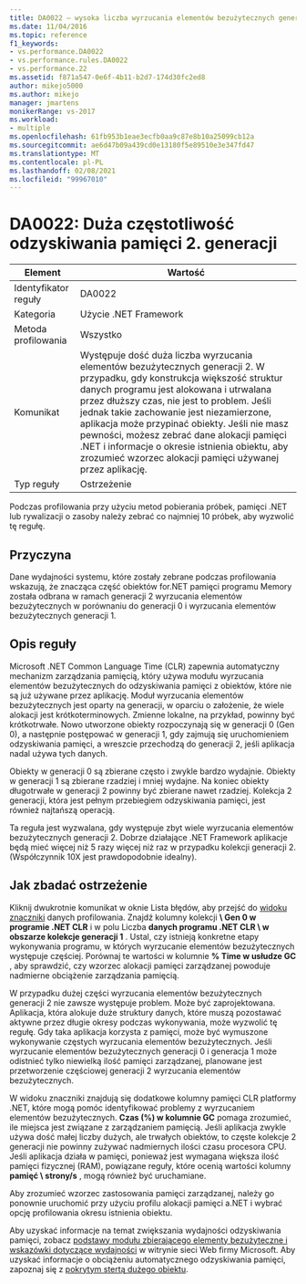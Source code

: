 ```yaml
---
title: DA0022 — wysoka liczba wyrzucania elementów bezużytecznych generacji 2 | Microsoft Docs
ms.date: 11/04/2016
ms.topic: reference
f1_keywords:
- vs.performance.DA0022
- vs.performance.rules.DA0022
- vs.performance.22
ms.assetid: f871a547-0e6f-4b11-b2d7-174d30fc2ed8
author: mikejo5000
ms.author: mikejo
manager: jmartens
monikerRange: vs-2017
ms.workload:
- multiple
ms.openlocfilehash: 61fb953b1eae3ecfb0aa9c87e8b10a25099cb12a
ms.sourcegitcommit: ae6d47b09a439cd0e13180f5e89510e3e347fd47
ms.translationtype: MT
ms.contentlocale: pl-PL
ms.lasthandoff: 02/08/2021
ms.locfileid: "99967010"
---
```

# <a name="da0022-high-rate-of-gen-2-garbage-collections"></a>DA0022: Duża częstotliwość odzyskiwania pamięci 2. generacji

|Element|Wartość|
|-|-|
|Identyfikator reguły|DA0022|
|Kategoria|Użycie .NET Framework|
|Metoda profilowania|Wszystko|
|Komunikat|Występuje dość duża liczba wyrzucania elementów bezużytecznych generacji 2. W przypadku, gdy konstrukcja większość struktur danych programu jest alokowana i utrwalana przez dłuższy czas, nie jest to problem. Jeśli jednak takie zachowanie jest niezamierzone, aplikacja może przypinać obiekty. Jeśli nie masz pewności, możesz zebrać dane alokacji pamięci .NET i informacje o okresie istnienia obiektu, aby zrozumieć wzorzec alokacji pamięci używanej przez aplikację.|
|Typ reguły|Ostrzeżenie|

 Podczas profilowania przy użyciu metod pobierania próbek, pamięci .NET lub rywalizacji o zasoby należy zebrać co najmniej 10 próbek, aby wyzwolić tę regułę.

## <a name="cause"></a>Przyczyna
 Dane wydajności systemu, które zostały zebrane podczas profilowania wskazują, że znacząca część obiektów for.NET pamięci programu Memory została odbrana w ramach generacji 2 wyrzucania elementów bezużytecznych w porównaniu do generacji 0 i wyrzucania elementów bezużytecznych generacji 1.

## <a name="rule-description"></a>Opis reguły
 Microsoft .NET Common Language Time (CLR) zapewnia automatyczny mechanizm zarządzania pamięcią, który używa modułu wyrzucania elementów bezużytecznych do odzyskiwania pamięci z obiektów, które nie są już używane przez aplikację. Moduł wyrzucania elementów bezużytecznych jest oparty na generacji, w oparciu o założenie, że wiele alokacji jest krótkoterminowych. Zmienne lokalne, na przykład, powinny być krótkotrwałe. Nowo utworzone obiekty rozpoczynają się w generacji 0 (Gen 0), a następnie postępować w generacji 1, gdy zajmują się uruchomieniem odzyskiwania pamięci, a wreszcie przechodzą do generacji 2, jeśli aplikacja nadal używa tych danych.

 Obiekty w generacji 0 są zbierane często i zwykle bardzo wydajnie. Obiekty w generacji 1 są zbierane rzadziej i mniej wydajne. Na koniec obiekty długotrwałe w generacji 2 powinny być zbierane nawet rzadziej. Kolekcja 2 generacji, która jest pełnym przebiegiem odzyskiwania pamięci, jest również najtańszą operacją.

 Ta reguła jest wyzwalana, gdy występuje zbyt wiele wyrzucania elementów bezużytecznych generacji 2. Dobrze działające .NET Framework aplikacje będą mieć więcej niż 5 razy więcej niż raz w przypadku kolekcji generacji 2. (Współczynnik 10X jest prawdopodobnie idealny).

## <a name="how-to-investigate-a-warning"></a>Jak zbadać ostrzeżenie
 Kliknij dwukrotnie komunikat w oknie Lista błędów, aby przejść do [widoku znaczniki](../profiling/marks-view.md) danych profilowania. Znajdź kolumny kolekcji **\\ Gen 0 w programie .NET CLR** i w polu Liczba **danych programu .NET CLR \\ w obszarze kolekcje generacji 1** . Ustal, czy istnieją konkretne etapy wykonywania programu, w których wyrzucanie elementów bezużytecznych występuje częściej. Porównaj te wartości w kolumnie **% Time w usłudze GC** , aby sprawdzić, czy wzorzec alokacji pamięci zarządzanej powoduje nadmierne obciążenie zarządzania pamięcią.

 W przypadku dużej części wyrzucania elementów bezużytecznych generacji 2 nie zawsze występuje problem. Może być zaprojektowana. Aplikacja, która alokuje duże struktury danych, które muszą pozostawać aktywne przez długie okresy podczas wykonywania, może wyzwolić tę regułę. Gdy taka aplikacja korzysta z pamięci, może być wymuszone wykonywanie częstych wyrzucania elementów bezużytecznych. Jeśli wyrzucanie elementów bezużytecznych generacji 0 i generacja 1 może odistnieć tylko niewielką ilość pamięci zarządzanej, planowane jest przetworzenie częściowej generacji 2 wyrzucania elementów bezużytecznych.

 W widoku znaczniki znajdują się dodatkowe kolumny pamięci CLR platformy .NET, które mogą pomóc identyfikować problemy z wyrzucaniem elementów bezużytecznych. **Czas (%) w kolumnie GC** pomaga zrozumieć, ile miejsca jest związane z zarządzaniem pamięcią. Jeśli aplikacja zwykle używa dość małej liczby dużych, ale trwałych obiektów, to częste kolekcje 2 generacji nie powinny zużywać nadmiernych ilości czasu procesora CPU. Jeśli aplikacja działa w pamięci, ponieważ jest wymagana większa ilość pamięci fizycznej (RAM), powiązane reguły, które ocenią wartości kolumny **pamięć \ strony/s** , mogą również być uruchamiane.

 Aby zrozumieć wzorzec zastosowania pamięci zarządzanej, należy go ponownie uruchomić przy użyciu profilu alokacji pamięci a.NET i wybrać opcję profilowania okresu istnienia obiektu.

 Aby uzyskać informacje na temat zwiększania wydajności odzyskiwania pamięci, zobacz [podstawy modułu zbierającego elementy bezużyteczne i wskazówki dotyczące wydajności](/previous-versions/dotnet/articles/ms973837(v=msdn.10)) w witrynie sieci Web firmy Microsoft. Aby uzyskać informacje o obciążeniu automatycznego odzyskiwania pamięci, zapoznaj się z [pokrytym stertą dużego obiektu](/archive/msdn-magazine/2008/june/clr-inside-out-large-object-heap-uncovered).